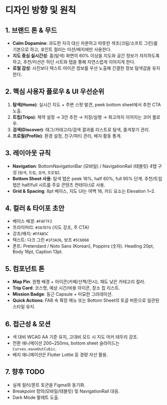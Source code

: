 # 디자인 방향 및 원칙

## 1. 브랜드 톤 & 무드
- **Calm Dopamine**: 과도한 자극 대신 차분하고 따뜻한 색조(크림/소프트 그린)를 기본으로 하고, 포인트 컬러는 미션/배지에만 사용한다.
- **지도 중심 실시간성**: 홈(탐색) 화면의 60% 이상을 지도와 공간 정보가 차지하도록 하고, 추천/미션은 하단 시트와 탭을 통해 자연스럽게 이어지게 한다.
- **로컬 감성**: 사진보다 텍스트·아이콘 정보를 우선 노출해 간결한 정보 탐색감을 유지한다.

## 2. 핵심 사용자 플로우 & UI 우선순위
1. **탐색(Home)**: 실시간 지도 + 주변 스팟 발견, peek bottom sheet에서 추천 CTA 노출.
2. **트립(Trips)**: 제약 설정 → 3안 추천 → 저장/실행 → 회고까지 이어지는 코어 플로우.
3. **검색(Discover)**: 태그/카테고리/검색 결과를 리스트로 탐색, 즐겨찾기 관리.
4. **프로필(Profile)**: 환경 설정, 친구/파티 관리, 배지·활동 통계.

## 3. 레이아웃 규칙
- **Navigation**: BottomNavigationBar (모바일) / NavigationRail (태블릿) 4탭 구성 (`탐색`, `트립`, `검색`, `프로필`).
- **Bottom Sheet 사용**: 탐색 탭은 peek 16%, half 60%, full 95% 단계. 추천/트립 탭은 half/full 시트를 주요 콘텐츠 컨테이너로 사용.
- **Grid & Spacing**: 8pt 베이스, 지도 UI는 여백 16, 카드 요소는 Elevation 1~2.

## 4. 컬러 & 타이포 초안
- 베이스 배경: `#FAF7F2`
- 프라이머리: `#3A7D74` (지도 강조, 주 CTA)
- 강조/배지: `#FFAB5C`
- 텍스트: 다크 그린 `#1F3A36`, 보조 `#5C6D68`
- 폰트: Pretendard / Noto Sans (Korean), Poppins (숫자). Heading 20pt, Body 16pt, Caption 13pt.

## 5. 컴포넌트 톤
- **Map Pin**: 원형 배경 + 아이콘(카페/산책/전시), 채도 낮은 카테고리 컬러.
- **Trip Card**: 코스명, 예상 시간/비용 아이콘, 장소 칩 리스트.
- **Mission Badge**: 둥근 Capsule + 미묘한 그라데이션.
- **Quick Actions**: FAB 속 확장 메뉴 또는 Bottom Sheet의 토글 버튼으로 일관된 스타일 유지.

## 6. 접근성 & 모션
- 색 대비 WCAG AA 기준 유지, 고대비 모드 시 지도 마커 테두리 강조.
- 전환 애니메이션 200~250ms, bottom sheet 슬라이드는 `Curves.easeOutCubic`.
- 배지 애니메이션은 Flutter Lottie 등 경량 자산 활용.

## 7. 향후 TODO
- 실제 컬러/폰트 토큰을 Figma와 동기화.
- Breakpoint 정의(모바일/태블릿) 및 NavigationRail 대응.
- Dark Mode 팔레트 도출.
